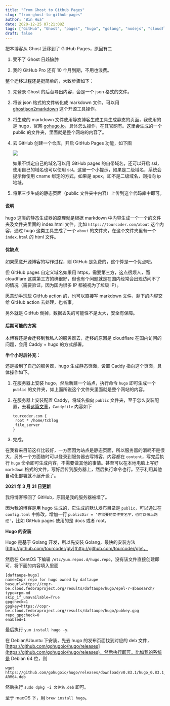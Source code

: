 ```yaml
---
title: "From Ghost to Github Pages"
slug: "from-ghost-to-github-pages"
author: "Bin Hua"
date: 2020-12-25 07:21:08Z
tags: ["GitHub", "Ghost", "pages", "hugo", "golang", "nodejs", "cloudflare"]
draft: false
---
```


把本博客从 Ghost 迁移到了 GitHub Pages，原因有二

1. 受不了 Ghost 日趋臃肿

2. 我的 GitHub Pro 还有 10 个月到期，不用也浪费。

整个迁移过程还是挺简单的，大致步骤如下：

1. 先登录 Ghost 的后台导出内容，会是一个 json 格式的文件。

2. 将该 json 格式的文件转化成 markdown 文件，可以用 [ghostjson2markdown](https://github.com/tourcoder/ghostjson2markdown) 这个开源工具操作。

3. 将生成的 markdown 文件使用静态博客生成工具生成静态的页面，我使用的是 hugo，官网 [gohugo.io](https://gohugo.io)，具体怎么操作，在其官网有。这里会生成的一个 public 的文件夹，里面就是整个网站的内容了。

4. 去 GitHub 创建一个仓库，开启 GitHub Pages 功能，如下图

	![](https://storage.tourcoder.com/tcblog/from-ghost-to-github-pages-01.png)

	如果不绑定自己的域名可以用 GitHub pages 的自带域名，还可以开启 ssl，使用自己的域名也可以使用 ssl。这里一个小提示，如果是二级域名，系统会提示你使用 cname 绑定的方式，如果是 apex，即不是二级域名，则指向 ip 地址。

5. 将第三步生成的静态页面（public 文件夹中内容）上传到这个代码库中即可。


#### 说明

hugo 这类的静态生成器的原理就是根据 markdown 中内容生成一个一个的文件夹及文件夹里面的 index.html 文件。比如 `https://tourcoder.com/about` 这个内容，通过 hugo 这类工具生成了一个 `about` 的文件夹，在这个文件夹里有一个 `index.html` 的 html 文件。

#### 优缺点

如果愿意开源博客的写作过程，则 GitHub 是免费的，这个算是一个优点吧。

但 GitHub pages 自定义域名如果用 https，需要第三方，这点很烦人，而 cloudflare 这类第三方的确很好，但也有个问题就是在国内经常会出现访问不了的情况（需要验证，因为国内很多 IP 都被视为了垃圾 IP）。

愿意动手玩玩 GitHub action 的，也可以直接写 markdown 文件，剩下的内容交给 GitHub action 去处理，也省事。

另外就是 GitHub 倒掉，数据丢失的可能性不是太大，安全有保障。

#### 后期可能的方案

本博客还是会迁移到我私人的服务器去，迁移的原因是 cloudflare 在国内访问的问题，会用 Caddy + hugo 的方式部署。

**半个小时后补充：**

还是搬到了自己的服务器，hugo 生成静态页面，设置 Caddy 指向这个页面，具体操作如下。

1. 在服务器上安装 hugo，然后新建一个站点，执行命令 `hugo` 即可生成一个 `public` 的文件夹，如上面所说这个文件夹里面就是整个网站的内容。

2. 在服务器上安装配置 Caddy，将域名指向 `public` 文件夹，至于怎么安装配置，去看[这篇文章](/centos-ubuntu)，`Caddyfile` 内容如下

	```
	tourcoder.com {
	 root * /home/tcblog
	 file_server
	}
	```

3. 完成。

在我看来目前这样比较好，一方面因为站点是静态页面，所以服务器的消耗不是很大，另外一个方面随时可以登录到服务器去写博客，内容都在 `content`，写完后执行 `hugo` 命令即可生成内容，不需要做其他的事情。甚至可以在本地电脑上写好 `markdown` 格式的文件，写好后传到服务器上，然后执行命令也行。至于利用其他自动化部署就不展开谈了。

**2021 年 3 月 31 日更新**

我将博客移回了 GitHub，原因是我的服务器被墙了。

因为我的博客是用 hugo 生成的，它生成的默认发布目录是 `public`，可以通过在 `config.toml` 中修改，增加一行 `publicDir = '你需要的文件夹名字，也可以带上路经'`，比如 GitHub pages 使用的是 docs 或者 root。

**Hugo 的安装**

Hugo 是基于 Golang 开发，所以先安装 Golang，最快的安装方法 [http://github.com/tourcoder/glv](http://github.com/tourcoder/glv)。

然后在 CentOS 下编辑 `/etc/yum.repos.d/hugo.repo`，没有该文件直接创建即可，将下面的内容填入里面

```
[daftaupe-hugo]
name=Copr repo for hugo owned by daftaupe
baseurl=https://copr-be.cloud.fedoraproject.org/results/daftaupe/hugo/epel-7-$basearch/
type=rpm-md
skip_if_unavailable=True
gpgcheck=1
gpgkey=https://copr-be.cloud.fedoraproject.org/results/daftaupe/hugo/pubkey.gpg
repo_gpgcheck=0
enabled=1
```

最后执行 `yum install hugo -y`.

在 Debian/Ubuntu 下安装，先去 hugo 的发布页面找到对应的 deb 文件，[https://github.com/gohugoio/hugo/releases](https://github.com/gohugoio/hugo/releases)，然后执行即可。比如我的系统是 Debian 64 位，则

```
wget https://github.com/gohugoio/hugo/releases/download/v0.83.1/hugo_0.83.1_Linux-ARM64.deb
```

然后执行 `sudo dpkg -i 文件名.deb` 即可。

至于 macOS 下，用 `brew install hugo`。
